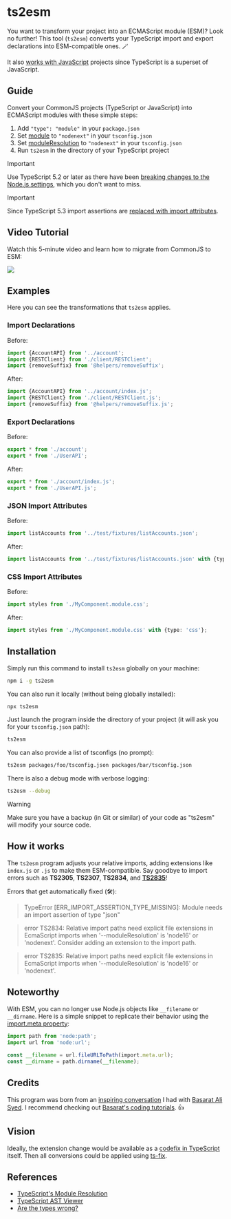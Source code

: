# ts2esm

You want to transform your project into an ECMAScript module (ESM)? Look no further! This tool (`ts2esm`) converts your TypeScript import and export declarations into ESM-compatible ones. 🪄

It also [works with JavaScript](https://github.com/bennycode/ts2esm/issues/20#issuecomment-1894702085) projects since TypeScript is a superset of JavaScript.

## Guide

Convert your CommonJS projects (TypeScript or JavaScript) into ECMAScript modules with these simple steps:

1. Add `"type": "module"` in your `package.json`
2. Set [module](https://www.typescriptlang.org/tsconfig#module) to `"nodenext"` in your `tsconfig.json`
3. Set [moduleResolution](https://www.typescriptlang.org/tsconfig#moduleResolution) to `"nodenext"` in your `tsconfig.json`
4. Run `ts2esm` in the directory of your TypeScript project

> [!IMPORTANT]  
> Use TypeScript 5.2 or later as there have been [breaking changes to the Node.js settings](https://devblogs.microsoft.com/typescript/announcing-typescript-5-2/#breaking-changes-and-correctness-fixes), which you don't want to miss.

> [!IMPORTANT]  
> Since TypeScript 5.3 import assertions are [replaced with import attributes](https://devblogs.microsoft.com/typescript/announcing-typescript-5-3-beta/#import-attributes).

## Video Tutorial

Watch this 5-minute video and learn how to migrate from CommonJS to ESM:

[<img src="https://i.ytimg.com/vi_webp/bgGQgSQSpI8/mqdefault.webp">](https://youtu.be/bgGQgSQSpI8)

## Examples

Here you can see the transformations that `ts2esm` applies.

### Import Declarations

Before:

```ts
import {AccountAPI} from '../account';
import {RESTClient} from './client/RESTClient';
import {removeSuffix} from '@helpers/removeSuffix';
```

After:

```ts
import {AccountAPI} from '../account/index.js';
import {RESTClient} from './client/RESTClient.js';
import {removeSuffix} from '@helpers/removeSuffix.js';
```

### Export Declarations

Before:

```ts
export * from './account';
export * from './UserAPI';
```

After:

```ts
export * from './account/index.js';
export * from './UserAPI.js';
```

### JSON Import Attributes

Before:

```ts
import listAccounts from '../test/fixtures/listAccounts.json';
```

After:

```ts
import listAccounts from '../test/fixtures/listAccounts.json' with {type: 'json'};
```

### CSS Import Attributes

Before:

```ts
import styles from './MyComponent.module.css';
```

After:

```ts
import styles from './MyComponent.module.css' with {type: 'css'};
```

## Installation

Simply run this command to install `ts2esm` globally on your machine:

```bash
npm i -g ts2esm
```

You can also run it locally (without being globally installed):

```bash
npx ts2esm
```

Just launch the program inside the directory of your project (it will ask you for your `tsconfig.json` path):

```bash
ts2esm
```

You can also provide a list of tsconfigs (no prompt):

```bash
ts2esm packages/foo/tsconfig.json packages/bar/tsconfig.json
```

There is also a debug mode with verbose logging:

```bash
ts2esm --debug
```

> [!WARNING]  
> Make sure you have a backup (in Git or similar) of your code as "ts2esm" will modify your source code.

## How it works

The `ts2esm` program adjusts your relative imports, adding extensions like `index.js` or `.js` to make them ESM-compatible. Say goodbye to import errors such as **TS2305**, **TS2307**, **TS2834**, and [**TS2835**](https://typescript.tv/errors/#ts2835)!

Errors that get automatically fixed (🛠️):

> TypeError [ERR_IMPORT_ASSERTION_TYPE_MISSING]: Module needs an import assertion of type "json"

> error TS2834: Relative import paths need explicit file extensions in EcmaScript imports when '--moduleResolution' is 'node16' or 'nodenext'. Consider adding an extension to the import path.

> error TS2835: Relative import paths need explicit file extensions in EcmaScript imports when '--moduleResolution' is 'node16' or 'nodenext'.

## Noteworthy

With ESM, you can no longer use Node.js objects like `__filename` or `__dirname`. Here is a simple snippet to replicate their behavior using the [import.meta property](https://developer.mozilla.org/en-US/docs/Web/JavaScript/Reference/Operators/import.meta):

```ts
import path from 'node:path';
import url from 'node:url';
 
const __filename = url.fileURLToPath(import.meta.url);
const __dirname = path.dirname(__filename);
```

## Credits

This program was born from an [inspiring conversation](https://twitter.com/bennycode/status/1693362836695585084) I had with [Basarat Ali Syed](https://twitter.com/basarat). I recommend checking out [Basarat's coding tutorials](https://www.youtube.com/@basarat). 👍

## Vision

Ideally, the extension change would be available as a [codefix in TypeScript](https://github.com/microsoft/TypeScript/tree/v5.3.3/src/services/codefixes) itself. Then all conversions could be applied using [ts-fix](https://github.com/microsoft/ts-fix).

## References

- [TypeScript's Module Resolution](https://www.typescriptlang.org/docs/handbook/modules/theory.html#module-resolution-is-host-defined)
- [TypeScript AST Viewer](https://ts-ast-viewer.com/)
- [Are the types wrong?](https://github.com/arethetypeswrong/arethetypeswrong.github.io)
